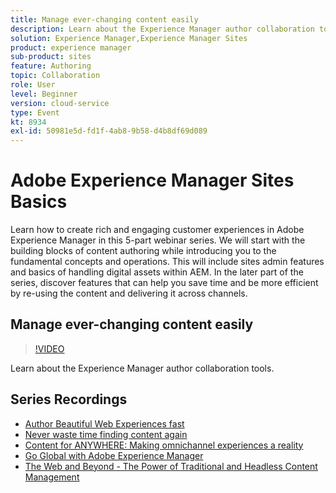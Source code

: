 ```yaml
---
title: Manage ever-changing content easily
description: Learn about the Experience Manager author collaboration tools
solution: Experience Manager,Experience Manager Sites
product: experience manager
sub-product: sites
feature: Authoring
topic: Collaboration
role: User
level: Beginner
version: cloud-service
type: Event
kt: 8934
exl-id: 50981e5d-fd1f-4ab8-9b58-d4b8df69d089
---
```

# Adobe Experience Manager Sites Basics

Learn how to create rich and engaging customer experiences in Adobe Experience Manager in this 5-part webinar series. We will start with the building blocks of content authoring while introducing you to the fundamental concepts and operations. This will include sites admin features and basics of handling digital assets within AEM. In the later part of the series, discover features that can help you save time and be more efficient by re-using the content and delivering it across channels. 

## Manage ever-changing content easily

>[!VIDEO](https://video.tv.adobe.com/v/336984/?quality=12&learn=on&hidetitle=true)

Learn about the Experience Manager author collaboration tools.

## Series Recordings

* [Author Beautiful Web Experiences fast](authoring-fundamentals.md)
* [Never waste time finding content again](media-library-administration.md)
* [Content for ANYWHERE: Making omnichannel experiences a reality](omnichannel-experiences.md)
* [Go Global with Adobe Experience Manager](multi-site-management-web-translation.md)
* [The Web and Beyond - The Power of Traditional and Headless Content Management](traditional-headless-content-management.md)
